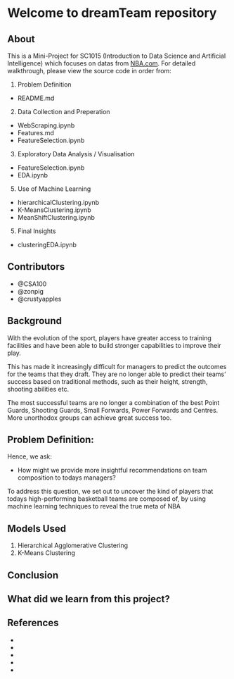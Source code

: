 # Welcome to dreamTeam repository

## About

This is a Mini-Project for SC1015 (Introduction to Data Science and Artificial Intelligence) which focuses on datas from [NBA.com](https://www.nba.com/stats/players/).
For detailed walkthrough, please view the source code in order from:

1. Problem Definition
- README.md
2. Data Collection and Preperation
- WebScraping.ipynb
- Features.md
- FeatureSelection.ipynb
3. Exploratory Data Analysis / Visualisation
- FeatureSelection.ipynb
- EDA.ipynb
5. Use of Machine Learning
- hierarchicalClustering.ipynb
- K-MeansClustering.ipynb
- MeanShiftClustering.ipynb
5. Final Insights
- clusteringEDA.ipynb

## Contributors
- @CSA100
- @zonpig
- @crustyapples

## Background
With the evolution of the sport, players have greater access to training facilities and have been able to build stronger capabilities to improve their play.

This has made it increasingly difficult for managers to predict the outcomes for the teams that they draft. They are no longer able to predict their teams’ success based on traditional methods, such as their height, strength, shooting abilities etc. 

The most successful teams are no longer a combination of the best Point Guards, Shooting Guards, Small Forwards, Power Forwards and Centres. More unorthodox groups can achieve great success too.

## Problem Definition:
Hence, we ask:
- How might we provide more insightful recommendations on team composition to todays managers?

To address this question, we set out to uncover the kind of players that todays high-performing basketball teams are composed of, by using machine learning techniques to reveal the true meta of NBA

## Models Used

1. Hierarchical Agglomerative Clustering 
2. K-Means Clustering

## Conclusion


## What did we learn from this project?


## References
- 
- 
- 
- 
- 
